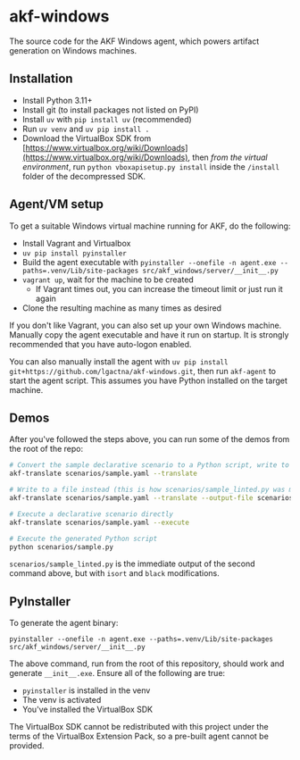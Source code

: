 # akf-windows

The source code for the AKF Windows agent, which powers artifact generation on Windows machines. 

## Installation
- Install Python 3.11+
- Install git (to install packages not listed on PyPI)
- Install `uv` with `pip install uv` (recommended)
- Run `uv venv` and `uv pip install .` 
- Download the VirtualBox SDK from [https://www.virtualbox.org/wiki/Downloads](https://www.virtualbox.org/wiki/Downloads), then *from the virtual environment*, run `python vboxapisetup.py install` inside the `/install` folder of the decompressed SDK.


## Agent/VM setup
To get a suitable Windows virtual machine running for AKF, do the following:
- Install Vagrant and Virtualbox
- `uv pip install pyinstaller`
- Build the agent executable with `pyinstaller --onefile -n agent.exe --paths=.venv/Lib/site-packages src/akf_windows/server/__init__.py`
- `vagrant up`, wait for the machine to be created
    - If Vagrant times out, you can increase the timeout limit or just run it again
- Clone the resulting machine as many times as desired

If you don't like Vagrant, you can also set up your own Windows machine. Manually copy the agent executable and have it run on startup. It is strongly recommended that you have auto-logon enabled.

You can also manually install the agent with `uv pip install git+https://github.com/lgactna/akf-windows.git`, then run `akf-agent` to start the agent script. This assumes you have Python installed on the target machine.

## Demos
After you've followed the steps above, you can run some of the demos from the root of the repo:

```sh
# Convert the sample declarative scenario to a Python script, write to stdout
akf-translate scenarios/sample.yaml --translate

# Write to a file instead (this is how scenarios/sample_linted.py was made)
akf-translate scenarios/sample.yaml --translate --output-file scenarios/sample.py

# Execute a declarative scenario directly
akf-translate scenarios/sample.yaml --execute

# Execute the generated Python script
python scenarios/sample.py
```

`scenarios/sample_linted.py` is the immediate output of the second command above, but with `isort` and `black` modifications.


## PyInstaller

To generate the agent binary:
```
pyinstaller --onefile -n agent.exe --paths=.venv/Lib/site-packages src/akf_windows/server/__init__.py
```

The above command, run from the root of this repository, should work and generate `__init__.exe`. Ensure all of the following are true:
- `pyinstaller` is installed in the venv
- The venv is activated
- You've installed the VirtualBox SDK

The VirtualBox SDK cannot be redistributed with this project under the terms of the VirtualBox Extension Pack, so a pre-built agent cannot be provided.
